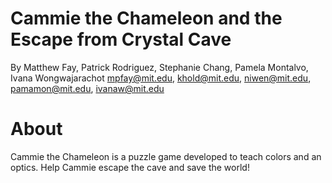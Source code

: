 Cammie the Chameleon and the Escape from Crystal Cave
========
By Matthew Fay, Patrick Rodriguez, Stephanie Chang, Pamela Montalvo, Ivana Wongwajarachot
mpfay@mit.edu, khold@mit.edu, niwen@mit.edu, pamamon@mit.edu, ivanaw@mit.edu

About
=====
Cammie the Chameleon is a puzzle game developed to teach colors and an optics. Help Cammie escape the cave and save the world!
